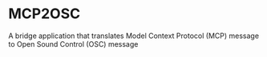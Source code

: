 # MCP2OSC
A bridge application that translates Model Context Protocol (MCP) message to Open Sound Control (OSC) message

